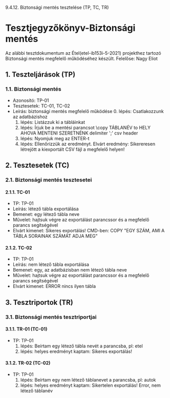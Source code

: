 9.4.12. Biztonsági mentés tesztelése (TP, TC, TR)

# Tesztjegyzőkönyv-Biztonsági mentés

Az alábbi tesztdokumentum az Étel(etel-ib153i-5-2021) projekthez tartozó Biztonsági mentés megfelelő működéséhez készült. Felelőse: Nagy Eliot 

## 1. Teszteljárások (TP)

### 1.1. Biztonsági mentés 
- Azonosító: TP-01
- Tesztesetek: TC-01, TC-02
- Leírás: biztonsági mentés megfelelő működése
    0. lépés: Csatlakozzunk az adatbázishoz
    1. lépés: Listázzuk ki a tábláinkat
    2. lépés: Írjuk be a mentési parancsot \copy TÁBLANÉV to HELY AHOVA MENTENI SZERETNÉNK delimiter ';' csv header
    3. lépés: Nyomjuk meg az ENTER-t
    4. lépés: Ellenőrizzük az eredményt. Elvárt eredmény: Sikereresen létrejött a kiexportált CSV fájl a megfelelő helyen!

## 2. Tesztesetek (TC)

### 2.1. Biztonsági mentés tesztesetei

#### 2.1.1. TC-01
- TP: TP-01
- Leírás: létező tábla exportálása
- Bemenet: egy létező tábla neve
- Művelet: hajtsuk végre az exportálást parancssor és a megfelelő parancs segítségével
- Elvárt kimenet: Sikeres exportálás! CMD-ben: COPY "EGY SZÁM, AMI A TÁBLA SORAINAK SZÁMÁT ADJA MEG"

#### 2.1.2. TC-02
- TP: TP-01
- Leírás: nem létező tábla exportálása
- Bemenet: egy, az adatbázisban nem létező tábla neve
- Művelet: hajtsuk végre az exportálást parancssor és a megfelelő parancs segítségével
- Elvárt kimenet: ERROR nincs ilyen tábla

## 3. Tesztriportok (TR)

### 3.1. Biztonsági mentés tesztriportjai

#### 3.1.1. TR-01 (TC-01)
- TP: TP-01
    1. lépés: Beírtam egy létező tábla nevét a parancsba, pl: etel
    2. lépés: helyes eredményt kaptam: Sikeres exportálás!
    

#### 3.1.2. TR-02 (TC-02)
- TP: TP-01
    1. lépés: Beírtam egy nem létező táblanevet a parancsba, pl: autok
    2. lépés: helyes eredményt kaptam: Sikertelen exportálás! Error, nem létező táblanév



